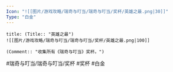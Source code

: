 ```yaml
---
Icon: "![[图片/游戏攻略/瑞奇与叮当/瑞奇与叮当/奖杯/英雄之最.png|30]]"
Type: "白金"
---
```

```ad-common-platinum-trophy
title: (Title:: "英雄之最")
![[图片/游戏攻略/瑞奇与叮当/瑞奇与叮当/奖杯/英雄之最.png|100]]

(Comment:: "收集所有《瑞奇与叮当》奖杯。")
```

#瑞奇与叮当/瑞奇与叮当/奖杯 #奖杯 #白金

